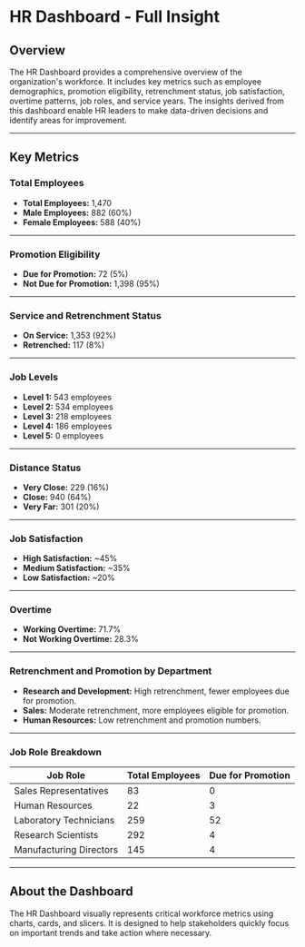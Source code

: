 # HR Dashboard - Full Insight

## Overview
The HR Dashboard provides a comprehensive overview of the organization's workforce. It includes key metrics such as employee demographics, promotion eligibility, retrenchment status, job satisfaction, overtime patterns, job roles, and service years. The insights derived from this dashboard enable HR leaders to make data-driven decisions and identify areas for improvement.

---

## Key Metrics

### Total Employees
- **Total Employees:** 1,470
- **Male Employees:** 882 (60%)
- **Female Employees:** 588 (40%)

---

### Promotion Eligibility
- **Due for Promotion:** 72 (5%)
- **Not Due for Promotion:** 1,398 (95%)

---

### Service and Retrenchment Status
- **On Service:** 1,353 (92%)
- **Retrenched:** 117 (8%)

---

### Job Levels
- **Level 1:** 543 employees
- **Level 2:** 534 employees
- **Level 3:** 218 employees
- **Level 4:** 186 employees
- **Level 5:** 0 employees

---

### Distance Status
- **Very Close:** 229 (16%)
- **Close:** 940 (64%)
- **Very Far:** 301 (20%)

---

### Job Satisfaction
- **High Satisfaction:** ~45%
- **Medium Satisfaction:** ~35%
- **Low Satisfaction:** ~20%

---

### Overtime
- **Working Overtime:** 71.7%
- **Not Working Overtime:** 28.3%

---

### Retrenchment and Promotion by Department
- **Research and Development:** High retrenchment, fewer employees due for promotion.
- **Sales:** Moderate retrenchment, more employees eligible for promotion.
- **Human Resources:** Low retrenchment and promotion numbers.

---

### Job Role Breakdown
| **Job Role**               | **Total Employees** | **Due for Promotion** |
|-----------------------------|---------------------|------------------------|
| Sales Representatives      | 83                  | 0                      |
| Human Resources            | 22                  | 3                      |
| Laboratory Technicians     | 259                 | 52                     |
| Research Scientists        | 292                 | 4                      |
| Manufacturing Directors    | 145                 | 4                      |

---

## About the Dashboard
The HR Dashboard visually represents critical workforce metrics using charts, cards, and slicers. It is designed to help stakeholders quickly focus on important trends and take action where necessary.

```
